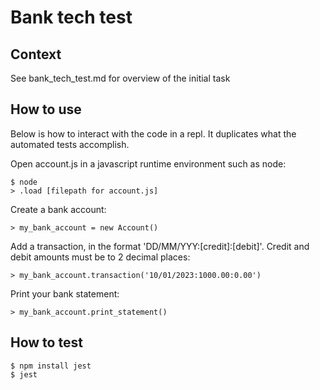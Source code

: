 # Bank tech test

## Context 

See bank_tech_test.md for overview of the initial task

## How to use

Below is how to interact with the code in a repl. It duplicates what the automated tests accomplish.

Open account.js in a javascript runtime environment such as node:
```
$ node
> .load [filepath for account.js]
```

Create a bank account:
```
> my_bank_account = new Account()
```

Add a transaction, in the format 'DD/MM/YYY:[credit]:[debit]'. Credit and debit amounts must be to 2 decimal places:
```
> my_bank_account.transaction('10/01/2023:1000.00:0.00')
```

Print your bank statement:
```
> my_bank_account.print_statement()
```

## How to test

```
$ npm install jest
$ jest
```

